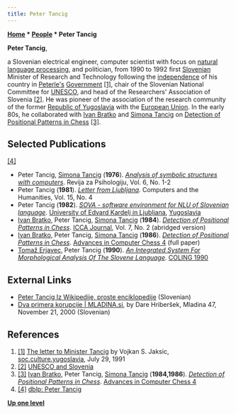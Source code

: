 ```yaml
---
title: Peter Tancig
---
```

**[Home](Home "Home") \* [People](People "People") \* Peter Tancig**


**Peter Tancig**,  

a Slovenian electrical engineer, computer scientist with focus on [natural language processing](https://en.wikipedia.org/wiki/Natural_language_processing), and politician,
from 1990 to 1992 first [Slovenian](https://en.wikipedia.org/wiki/Slovenia) Minister of Research and Technology following the [independence](https://en.wikipedia.org/wiki/Slovenian_independence_referendum,_1990) of his country in [Peterle's](https://en.wikipedia.org/wiki/Lojze_Peterle) [Government](https://en.wikipedia.org/wiki/Government_of_Slovenia#Peterle.27s_Government_.281990.E2.80.931992.29)
<a id="cite-note-1" href="#cite-ref-1">[1]</a>, 
chair of the Slovenian National Committee for [UNESCO](https://en.wikipedia.org/wiki/UNESCO), and head of the Researchers' Association of Slovenia <a id="cite-note-2" href="#cite-ref-2">[2]</a>. 
He was pioneer of the association of the research community of the former [Republic of Yugoslavia](https://en.wikipedia.org/wiki/Socialist_Federal_Republic_of_Yugoslavia) with the [European Union](https://en.wikipedia.org/wiki/European_Union). 
In the early 80s, he collaborated with [Ivan Bratko](Ivan_Bratko "Ivan Bratko") and [Simona Tancig](Simona_Tancig "Simona Tancig") on [Detection of Positional Patterns in Chess](Simona_Tancig#ChessExperiment "Simona Tancig") <a id="cite-note-3" href="#cite-ref-3">[3]</a>. 



## Selected Publications


<a id="cite-note-4" href="#cite-ref-4">[4]</a>



* Peter Tancig, [Simona Tancig](Simona_Tancig "Simona Tancig") (**1976**). *[Analysis of symbolic structures with computers](https://psycnet.apa.org/record/1978-26430-001)*. Revija za Psihologiju, Vol. 6, No. 1-2
* Peter Tancig (**1981**). *[Letter from Ljubljana](https://link.springer.com/article/10.1007%2FBF02395375)*. Computers and the Humanities, Vol. 15, No. 4
* Peter Tancig (**1982**). *[SOVA - software environment for NLU of Slovenian language](https://dl.acm.org/citation.cfm?id=1056706)*. [University of Edvard Kardelj in Ljubljana](University_of_Ljubljana "University of Ljubljana"), [Yugoslavia](https://en.wikipedia.org/wiki/Yugoslavia)
* [Ivan Bratko](Ivan_Bratko "Ivan Bratko"), Peter Tancig, [Simona Tancig](Simona_Tancig "Simona Tancig") (**1984**). *[Detection of Positional Patterns in Chess](Simona_Tancig#ChessExperiment "Simona Tancig")*. [ICCA Journal](ICGA_Journal "ICGA Journal"), Vol. 7, No. 2 (abridged version)
* [Ivan Bratko](Ivan_Bratko "Ivan Bratko"), Peter Tancig, [Simona Tancig](Simona_Tancig "Simona Tancig") (**1986**). *[Detection of Positional Patterns in Chess](Simona_Tancig#ChessExperiment "Simona Tancig")*. [Advances in Computer Chess 4](Advances_in_Computer_Chess_4 "Advances in Computer Chess 4") (full paper)
* [Tomaž Erjavec](https://dblp.uni-trier.de/pers/hd/e/Erjavec:Tomaz), Peter Tancig (**1990**). *[An Integrated System For Morphological Analysis Of The Slovene Language](https://dl.acm.org/citation.cfm?id=991215)*. [COLING 1990](https://dblp.uni-trier.de/db/conf/coling/coling1990.html)


## External Links


* [Peter Tancig Iz Wikipedije, proste enciklopedije](https://sl.wikipedia.org/wiki/Peter_Tancig) (Slovenian)
* [Dva primera korupcije | MLADINA.si](https://www.mladina.si/93546/dva-primera-korupcije), by Dare Hriberšek, Mladina 47, November 21, 2000 (Slovenian)


## References


1. <a id="cite-ref-1" href="#cite-note-1">[1]</a> [The letter to Minister Tancig](https://groups.google.com/d/msg/soc.culture.yugoslavia/5GNtq1gokrU/m5BvgeZIXwgJ) by Vojkan S. Jaksic, [soc.culture.yugoslavia](https://groups.google.com/forum/#!forum/soc.culture.yugoslavia), July 29, 1991
2. <a id="cite-ref-2" href="#cite-note-2">[2]</a> [UNESCO and Slovenia](http://pariz.veleposlanistvo.si/index.php?id=776&L=1)
3. <a id="cite-ref-3" href="#cite-note-3">[3]</a> [Ivan Bratko](Ivan_Bratko "Ivan Bratko"), Peter Tancig, [Simona Tancig](Simona_Tancig "Simona Tancig") (**1984,1986**). *[Detection of Positional Patterns in Chess](Simona_Tancig#ChessExperiment "Simona Tancig")*. [Advances in Computer Chess 4](Advances_in_Computer_Chess_4 "Advances in Computer Chess 4")
4. <a id="cite-ref-4" href="#cite-note-4">[4]</a> [dblp: Peter Tancig](https://dblp.uni-trier.de/pers/hd/t/Tancig:Peter.html)

**[Up one level](People "People")**







 

